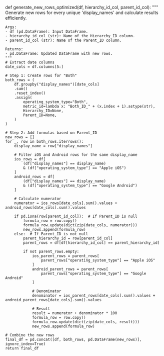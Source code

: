 
def generate_new_rows_optimized(df, hierarchy_id_col, parent_id_col):
    """
    Generate new rows for every unique 'display_names' and calculate results efficiently.

    Args:
    - df (pd.DataFrame): Input DataFrame.
    - hierarchy_id_col (str): Name of the Hierarchy_ID column.
    - parent_id_col (str): Name of the Parent_ID column.

    Returns:
    - pd.DataFrame: Updated DataFrame with new rows.
    """
    # Extract date columns
    date_cols = df.columns[5:]

    # Step 1: Create rows for "Both"
    both_rows = (
        df.groupby("display_names")[date_cols]
        .sum()
        .reset_index()
        .assign(
            operating_system_type="Both",
            metric_id=lambda x: "Both_ID_" + (x.index + 1).astype(str),
            Hierarchy_ID=None,
            Parent_ID=None,
        )
    )

    # Step 2: Add formulas based on Parent_ID
    new_rows = []
    for _, row in both_rows.iterrows():
        display_name = row["display_names"]

        # Filter iOS and Android rows for the same display_name
        ios_rows = df[
            (df["display_names"] == display_name)
            & (df["operating_system_type"] == "Apple iOS")
        ]
        android_rows = df[
            (df["display_names"] == display_name)
            & (df["operating_system_type"] == "Google Android")
        ]

        # Calculate numerator
        numerator = ios_rows[date_cols].sum().values + android_rows[date_cols].sum().values

        if pd.isna(row[parent_id_col]):  # If Parent_ID is null
            formula_row = row.copy()
            formula_row.update(dict(zip(date_cols, numerator)))
            new_rows.append(formula_row)
        else:  # If Parent_ID is not null
            parent_hierarchy_id = row[parent_id_col]
            parent_rows = df[df[hierarchy_id_col] == parent_hierarchy_id]

            if not parent_rows.empty:
                ios_parent_rows = parent_rows[
                    parent_rows["operating_system_type"] == "Apple iOS"
                ]
                android_parent_rows = parent_rows[
                    parent_rows["operating_system_type"] == "Google Android"
                ]

                # Denominator
                denominator = ios_parent_rows[date_cols].sum().values + android_parent_rows[date_cols].sum().values

                # Result
                result = numerator + denominator * 100
                formula_row = row.copy()
                formula_row.update(dict(zip(date_cols, result)))
                new_rows.append(formula_row)

    # Combine the new rows
    final_df = pd.concat([df, both_rows, pd.DataFrame(new_rows)], ignore_index=True)
    return final_df